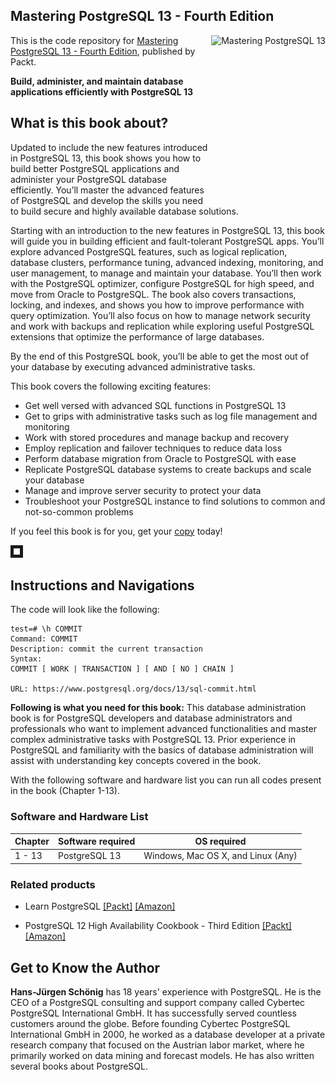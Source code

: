 ## Mastering PostgreSQL 13 - Fourth Edition

<a href="https://www.packtpub.com/product/mastering-postgresql-13-fourth-edition/9781800567498?utm_source=github&utm_medium=repository&utm_campaign=9781800567498"><img src="https://static.packt-cdn.com/products/9781800567498/cover/smaller" alt="Mastering PostgreSQL 13" height="256px" align="right"></a>

This is the code repository for [Mastering PostgreSQL 13 - Fourth Edition](https://www.packtpub.com/product/mastering-postgresql-13-fourth-edition/9781800567498?utm_source=github&utm_medium=repository&utm_campaign=9781800567498), published by Packt.

**Build, administer, and maintain database applications efficiently with PostgreSQL 13**

## What is this book about?
Updated to include the new features introduced in PostgreSQL 13, this book shows you how to build better PostgreSQL applications and administer your PostgreSQL database efficiently. You’ll master the advanced features of PostgreSQL and develop the skills you need to build secure and highly available database solutions.

Starting with an introduction to the new features in PostgreSQL 13, this book will guide you in building efficient and fault-tolerant PostgreSQL apps. You’ll explore advanced PostgreSQL features, such as logical replication, database clusters, performance tuning, advanced indexing, monitoring, and user management, to manage and maintain your database. You’ll then work with the PostgreSQL optimizer, configure PostgreSQL for high speed, and move from Oracle to PostgreSQL. The book also covers transactions, locking, and indexes, and shows you how to improve performance with query optimization. You’ll also focus on how to manage network security and work with backups and replication while exploring useful PostgreSQL extensions that optimize the performance of large databases.

By the end of this PostgreSQL book, you’ll be able to get the most out of your database by executing advanced administrative tasks.

This book covers the following exciting features: 
* Get well versed with advanced SQL functions in PostgreSQL 13
* Get to grips with administrative tasks such as log file management and monitoring
* Work with stored procedures and manage backup and recovery
* Employ replication and failover techniques to reduce data loss
* Perform database migration from Oracle to PostgreSQL with ease
* Replicate PostgreSQL database systems to create backups and scale your database
* Manage and improve server security to protect your data
* Troubleshoot your PostgreSQL instance to find solutions to common and not-so-common problems

If you feel this book is for you, get your [copy](https://www.amazon.com/dp/B08LLC9M6V) today!

<a href="https://www.packtpub.com/?utm_source=github&utm_medium=banner&utm_campaign=GitHubBanner"><img src="https://raw.githubusercontent.com/PacktPublishing/GitHub/master/GitHub.png" alt="https://www.packtpub.com/" border="5" /></a>

## Instructions and Navigations

The code will look like the following:
```
test=# \h COMMIT
Command: COMMIT
Description: commit the current transaction
Syntax:
COMMIT [ WORK | TRANSACTION ] [ AND [ NO ] CHAIN ]

URL: https://www.postgresql.org/docs/13/sql-commit.html

```

**Following is what you need for this book:**
This database administration book is for PostgreSQL developers and database administrators and professionals who want to implement advanced functionalities and master complex administrative tasks with PostgreSQL 13. Prior experience in PostgreSQL and familiarity with the basics of database administration will assist with understanding key concepts covered in the book.	

With the following software and hardware list you can run all codes present in the book (Chapter 1-13).

### Software and Hardware List

| Chapter  | Software required                                                                    | OS required                        |
| -------- | -------------------------------------------------------------------------------------| -----------------------------------|
| 1 - 13   |   PostgreSQL 13                                                						          | Windows, Mac OS X, and Linux (Any) |

### Related products <Other books you may enjoy>
* Learn PostgreSQL [[Packt]](https://www.packtpub.com/product/learn-postgresql/9781838985288) [[Amazon]](https://www.amazon.com/dp/183898528X)

* PostgreSQL 12 High Availability Cookbook - Third Edition [[Packt]](https://www.packtpub.com/product/postgresql-12-high-availability-cookbook-third-edition/9781838984854) [[Amazon]](https://www.amazon.com/dp/B084WX4XH1)

## Get to Know the Author
**Hans-Jürgen Schönig**
 has 18 years' experience with PostgreSQL. He is the CEO of a PostgreSQL consulting and support company called Cybertec PostgreSQL International GmbH. It has successfully served countless customers around the globe. Before founding Cybertec PostgreSQL International GmbH in 2000, he worked as a database developer at a private research company that focused on the Austrian labor market, where he primarily worked on data mining and forecast models. He has also written several books about PostgreSQL.


